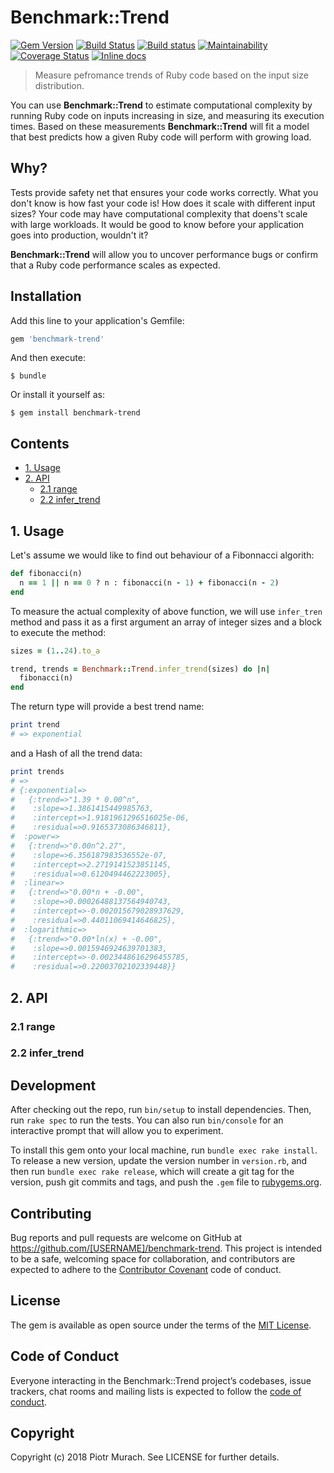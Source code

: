 # Benchmark::Trend

[![Gem Version](https://badge.fury.io/rb/benchmark-trend.svg)][gem]
[![Build Status](https://secure.travis-ci.org/piotrmurach/benchmark-trend.svg?branch=master)][travis]
[![Build status](https://ci.appveyor.com/api/projects/status/798apneaa8ixg5dk?svg=true)][appveyor]
[![Maintainability](https://api.codeclimate.com/v1/badges/782faa4a8a4662c86792/maintainability)][codeclimate]
[![Coverage Status](https://coveralls.io/repos/piotrmurach/benchmark-trend/badge.svg)][coverage]
[![Inline docs](http://inch-ci.org/github/piotrmurach/benchmark-trend.svg?branch=master)][inchpages]

[gem]: http://badge.fury.io/rb/benchmark-trend
[travis]: http://travis-ci.org/piotrmurach/benchmark-trend
[appveyor]: https://ci.appveyor.com/project/piotrmurach/benchmark-trend
[codeclimate]: https://codeclimate.com/github/piotrmurach/benchmark-trend/maintainability
[coverage]: https://coveralls.io/r/piotrmurach/benchmark-trend
[inchpages]: http://inch-ci.org/github/piotrmurach/benchmark-trend

> Measure pefromance trends of Ruby code based on the input size distribution.

You can use **Benchmark::Trend** to estimate computational complexity by running Ruby code on inputs increasing in size, and measuring its execution times. Based on these measurements **Benchmark::Trend** will fit a model that best predicts how a given Ruby code will perform with growing load.

## Why?

Tests provide safety net that ensures your code works correctly. What you don't know is how fast your code is! How does it scale with different input sizes? Your code may have computational complexity that doens't scale with large workloads. It would be good to know before your application goes into production, wouldn't it?

**Benchmark::Trend** will allow you to uncover performance bugs or confirm that a Ruby code performance scales as expected.

## Installation

Add this line to your application's Gemfile:

```ruby
gem 'benchmark-trend'
```

And then execute:

    $ bundle

Or install it yourself as:

    $ gem install benchmark-trend

## Contents

* [1. Usage](#1-usage)
* [2. API](#2--api)
  * [2.1 range](#21-range)
  * [2.2 infer_trend](#22-infer_trend)

## 1. Usage

Let's assume we would like to find out behaviour of a Fibonnacci algorith:

```ruby
def fibonacci(n)
  n == 1 || n == 0 ? n : fibonacci(n - 1) + fibonacci(n - 2)
end
```

To measure the actual complexity of above function, we will use `infer_tren` method and pass it as a first argument an array of integer sizes and a block to execute the method:

```ruby
sizes = (1..24).to_a

trend, trends = Benchmark::Trend.infer_trend(sizes) do |n|
  fibonacci(n)
end
```

The return type will provide a best trend name:

```ruby
print trend
# => exponential
```

and a Hash of all the trend data:

```ruby
print trends
# =>
# {:exponential=>
#   {:trend=>"1.39 * 0.00^n",
#    :slope=>1.3861415449985763,
#    :intercept=>1.9181961296516025e-06,
#    :residual=>0.9165373086346811},
#  :power=>
#   {:trend=>"0.00n^2.27",
#    :slope=>6.356187983536552e-07,
#    :intercept=>2.2719141523851145,
#    :residual=>0.6120494462223005},
#  :linear=>
#   {:trend=>"0.00*n + -0.00",
#    :slope=>0.00026488137564940743,
#    :intercept=>-0.002015679028937629,
#    :residual=>0.44011069414646825},
#  :logarithmic=>
#   {:trend=>"0.00*ln(x) + -0.00",
#    :slope=>0.0015946924639701383,
#    :intercept=>-0.0023448616296455785,
#    :residual=>0.22003702102339448}}
```
## 2. API

### 2.1 range

### 2.2 infer_trend

## Development

After checking out the repo, run `bin/setup` to install dependencies. Then, run `rake spec` to run the tests. You can also run `bin/console` for an interactive prompt that will allow you to experiment.

To install this gem onto your local machine, run `bundle exec rake install`. To release a new version, update the version number in `version.rb`, and then run `bundle exec rake release`, which will create a git tag for the version, push git commits and tags, and push the `.gem` file to [rubygems.org](https://rubygems.org).

## Contributing

Bug reports and pull requests are welcome on GitHub at https://github.com/[USERNAME]/benchmark-trend. This project is intended to be a safe, welcoming space for collaboration, and contributors are expected to adhere to the [Contributor Covenant](http://contributor-covenant.org) code of conduct.

## License

The gem is available as open source under the terms of the [MIT License](https://opensource.org/licenses/MIT).

## Code of Conduct

Everyone interacting in the Benchmark::Trend project’s codebases, issue trackers, chat rooms and mailing lists is expected to follow the [code of conduct](https://github.com/piotrmurach/benchmark-trend/blob/master/CODE_OF_CONDUCT.md).

## Copyright

Copyright (c) 2018 Piotr Murach. See LICENSE for further details.
